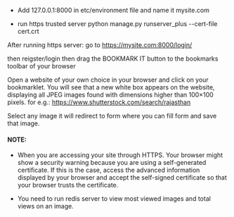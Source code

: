 - Add 127.0.0.1:8000 in etc/environment file and name it mysite.com

- run https trusted server
  python manage.py runserver_plus --cert-file cert.crt

After running https server: go to https://mysite.com:8000/login/

then reigster/login then drag the BOOKMARK IT button to the bookmarks toolbar of your browser

Open a website of your own choice in your browser and click on your bookmarklet.
You will see that a new white box appears on the website, displaying all JPEG images found with dimensions higher than 100×100 pixels.
for e.g.: https://www.shutterstock.com/search/rajasthan


Select any image it will redirect to form where you can fill form and save that image.


#### NOTE:
- When you are accessing your site through HTTPS. Your browser might show a security
  warning because you are using a self-generated certificate. If this is the case, access
  the advanced information displayed by your browser and accept the self-signed
  certificate so that your browser trusts the certificate.
  
- You need to run redis server to view most viewed images and total views on an image. 
